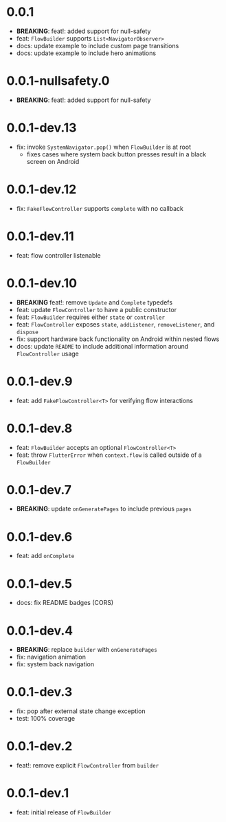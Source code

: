 # 0.0.1

- **BREAKING**: feat!: added support for null-safety
- feat: `FlowBuilder` supports `List<NavigatorObserver>`
- docs: update example to include custom page transitions
- docs: update example to include hero animations

# 0.0.1-nullsafety.0

- **BREAKING**: feat!: added support for null-safety

# 0.0.1-dev.13

- fix: invoke `SystemNavigator.pop()` when `FlowBuilder` is at root
  - fixes cases where system back button presses result in a black screen on Android

# 0.0.1-dev.12

- fix: `FakeFlowController` supports `complete` with no callback

# 0.0.1-dev.11

- feat: flow controller listenable

# 0.0.1-dev.10

- **BREAKING** feat!: remove `Update` and `Complete` typedefs
- feat: update `FlowController` to have a public constructor
- feat: `FlowBuilder` requires either `state` or `controller`
- feat: `FlowController` exposes `state`, `addListener`, `removeListener`, and `dispose`
- fix: support hardware back functionality on Android within nested flows
- docs: update `README` to include additional information around `FlowController` usage

# 0.0.1-dev.9

- feat: add `FakeFlowController<T>` for verifying flow interactions

# 0.0.1-dev.8

- feat: `FlowBuilder` accepts an optional `FlowController<T>`
- feat: throw `FlutterError` when `context.flow` is called outside of a `FlowBuilder`

# 0.0.1-dev.7

- **BREAKING**: update `onGeneratePages` to include previous `pages`

# 0.0.1-dev.6

- feat: add `onComplete`

# 0.0.1-dev.5

- docs: fix README badges (CORS)

# 0.0.1-dev.4

- **BREAKING**: replace `builder` with `onGeneratePages`
- fix: navigation animation
- fix: system back navigation

# 0.0.1-dev.3

- fix: pop after external state change exception
- test: 100% coverage

# 0.0.1-dev.2

- feat!: remove explicit `FlowController` from `builder`

# 0.0.1-dev.1

- feat: initial release of `FlowBuilder`
